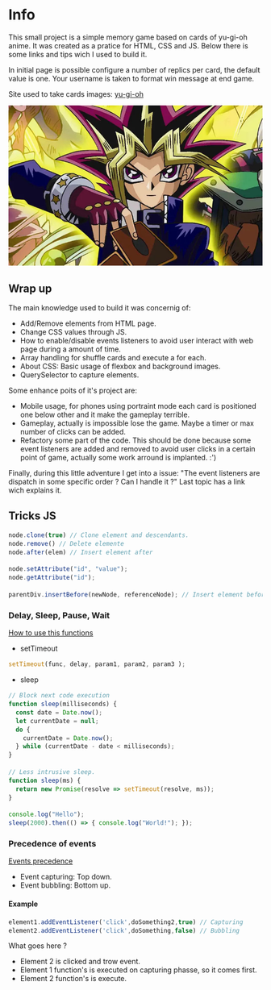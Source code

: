 # Info


This small project is a simple memory game based on cards of yu-gi-oh anime.
It was created as a pratice for HTML, CSS and JS. Below there is some
links and tips wich I used to build it.

In initial page is possible configure a number of replics per card, the default
value is one. Your username is taken to format win message at end game.


Site used to take cards images: [yu-gi-oh](https://www.formatlibrary.com/cards/)

![yugi](assets/yugi.jpg)

## Wrap up

The main knowledge used to build it was concernig of:
- Add/Remove elements from HTML page.
- Change CSS values through JS.
- How to enable/disable events listeners to avoid user interact with web page during a amount of time.
- Array handling for shuffle cards and execute a for each.
- About CSS: Basic usage of flexbox and background images.
- QuerySelector to capture elements.

Some enhance poits of it's project are:
- Mobile usage, for phones using portraint mode each card is positioned one below other and it make the gameplay terrible.
- Gameplay, actually is impossible lose the game. Maybe a timer or max number of clicks can be added.
- Refactory some part of the code. This should be done because some event listeners are added and removed to avoid user clicks in a certain point of game, actually some work arround is implanted. :')

Finally, during this little adventure I get into a issue: "The event listeners are dispatch in some specific order ? Can I handle it ?" Last topic has a link wich explains it.

## Tricks JS

```js
node.clone(true) // Clone element and descendants.
node.remove() // Delete elemente
node.after(elem) // Insert element after

node.setAttribute("id", "value");
node.getAttribute("id");

parentDiv.insertBefore(newNode, referenceNode); // Insert element before
```

### Delay, Sleep, Pause, Wait

[How to use this functions](https://www.sitepoint.com/delay-sleep-pause-wait/)

- setTimeout
```js
setTimeout(func, delay, param1, param2, param3 );
```


- sleep
```js
// Block next code execution
function sleep(milliseconds) {
  const date = Date.now();
  let currentDate = null;
  do {
    currentDate = Date.now();
  } while (currentDate - date < milliseconds);
}

// Less intrusive sleep.
function sleep(ms) {
  return new Promise(resolve => setTimeout(resolve, ms));
}

console.log("Hello");
sleep(2000).then(() => { console.log("World!"); });
```
### Precedence of events

[Events precedence](https://www.quirksmode.org/js/events_order.html#link4)

- Event capturing: Top down.
- Event bubbling: Bottom up.

#### Example

```js
element1.addEventListener('click',doSomething2,true) // Capturing
element2.addEventListener('click',doSomething,false) // Bubbling
```

What goes here ?
- Element 2 is clicked and trow event.
- Element 1 function's is executed on capturing phasse, so it comes first.
- Element 2 function's is execute.
